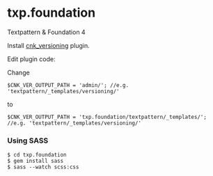 txp.foundation
==============

Textpattern &amp; Foundation 4

Install [cnk_versioning](https://github.com/whaleen/txp.foundation/blob/master/textpattern/plugins/cnk_versioning.txt) plugin.

Edit plugin code:

Change

    $CNK_VER_OUTPUT_PATH = 'admin/'; //e.g. 'textpattern/_templates/versioning/'
    
to

    $CNK_VER_OUTPUT_PATH = 'txp.foundation/textpattern/_templates/'; //e.g. 'textpattern/_templates/versioning/'



### Using SASS

    $ cd txp.foundation 
    $ gem install sass
    $ sass --watch scss:css
